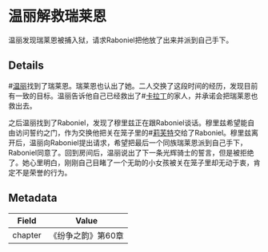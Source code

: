 # 温丽解救瑞莱恩
温丽发现瑞莱恩被捕入狱，请求Raboniel把他放了出来并派到自己手下。

## Details
#[温丽](characters/venli)找到了瑞莱恩。瑞莱恩也认出了她。二人交换了这段时间的经历，发现目前有一致的目标。温丽告诉他自己已经救出了#[卡拉丁](characters/kaladin)的家人，并承诺会把瑞莱恩也救出去。

之后温丽找到了Raboniel，发现了穆里兹正在跟Raboniel谈话。穆里兹希望能自由访问誓约之门，作为交换他把关在笼子里的#[莉芙特](characters/lift)交给了Raboniel。穆里兹离开后，温丽向Raboniel提出请求，希望把最后一个同族瑞莱恩派到自己手下，Raboniel同意了。回到房间后，温丽说出了下一条光辉骑士的誓言，但是被拒绝了。她心里明白，刚刚自己目睹了一个无助的小女孩被关在笼子里却无动于衷，肯定不是荣誉的行为。

## Metadata
| Field | Value |
| ----- | ----- |
| chapter | 《纷争之韵》第60章 |
